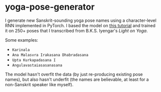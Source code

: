 # yoga-pose-generator

I generate new Sanskrit-sounding yoga pose names using a character-level RNN implemented in PyTorch.  I based the model on [this tutorial](https://pytorch.org/tutorials/intermediate/char_rnn_generation_tutorial.html) and trained it on 250+ poses that I transcribed from B.K.S. Iyengar's *Light on Yoga*. 

Some examples:

* `Karinala`
* `Ana Malasvra Irakasana Dhabradasana`
* `Upta Kurkapadasana I`
* `Angulavastaiasasanasana`

The model hasn't overfit the data (by just re-producing existing pose names), but also hasn't underfit (the names are believable, at least for a non-Sanskrit speaker like myself).
